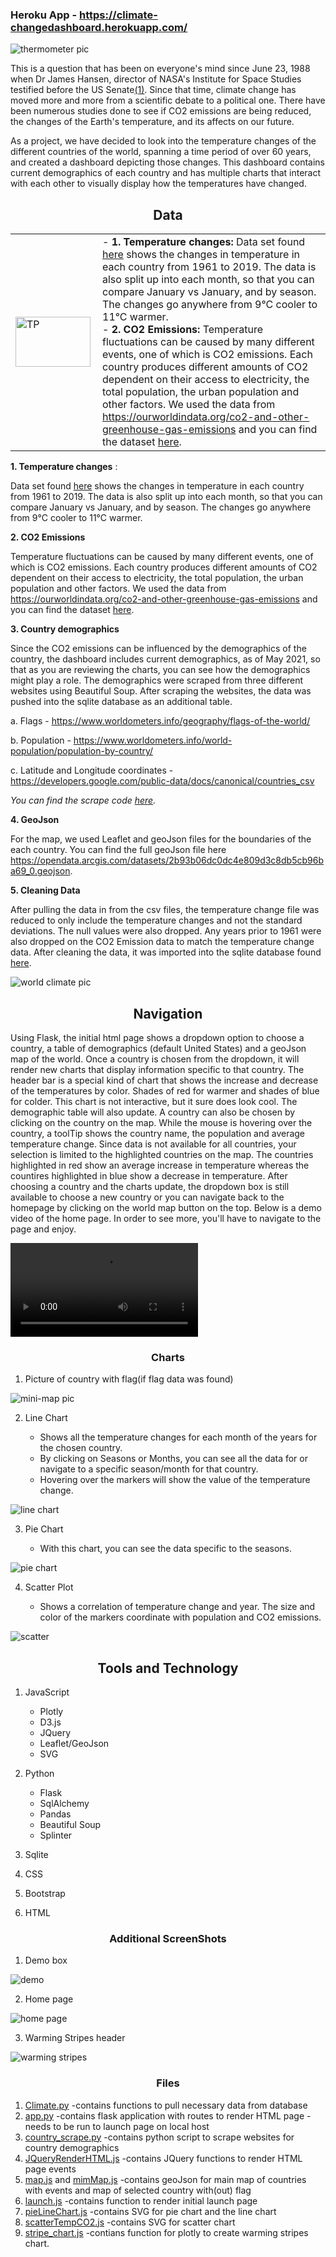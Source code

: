 ### Heroku App - https://climate-changedashboard.herokuapp.com/
![thermometer pic](https://github.com/divya-gh/Climate-Interactive-Dashboard/blob/corters22/Images/thermometer%20pic.png)

This is a question that has been on everyone's mind since June 23, 1988 when Dr James Hansen, director of NASA's Institute for Space Studies testified before the US Senate[(1)]. Since that time, climate change has moved more and more from a scientific debate to a political one. There have been numerous studies done to see if CO2 emissions are being reduced, the changes of the Earth's temperature, and its affects on our future. 

As a project, we have decided to look into the temperature changes of the different countries of the world, spanning a time period of over 60 years, and created a dashboard depicting those changes. This dashboard contains current demographics of each country and has multiple charts that interact with each other to visually display how the temperatures have changed.

<h2 align='center'>Data</h2>

|               |               |
| ------------- | ------------- |
| <img src="./static/Image/csv.png" alt="TP" align='left'  width="120" height="80">         | - **1. Temperature changes:** Data set found [here](https://www.kaggle.com/sevgisarac/temperature-change?select=Environment_Temperature_change_E_All_Data_NOFLAG.csv) shows the changes in temperature in each country from 1961 to 2019. The data is also split up into each month, so that you can compare January vs January, and by season. The changes go anywhere from 9&deg;C cooler to 11&deg;C warmer.<br>- **2. CO2 Emissions:** Temperature fluctuations can be caused by many different events, one of which is CO2 emissions. Each country produces different amounts of CO2 dependent on their access to electricity, the total population, the urban population and other factors. We used the data from https://ourworldindata.org/co2-and-other-greenhouse-gas-emissions and you can find the dataset [here](https://github.com/divya-gh/Climate-Interactive-Dashboard/blob/main/static/data/annual-co-emissions-by-region.csv). |


**1. Temperature changes** : 

Data set found [here](https://www.kaggle.com/sevgisarac/temperature-change?select=Environment_Temperature_change_E_All_Data_NOFLAG.csv) shows the changes in temperature in each country from 1961 to 2019. The data is also split up into each month, so that you can compare January vs January, and by season. The changes go anywhere from 9&deg;C cooler to 11&deg;C warmer.

**2. CO2 Emissions**

Temperature fluctuations can be caused by many different events, one of which is CO2 emissions. Each country produces different amounts of CO2 dependent on their access to electricity, the total population, the urban population and other factors. We used the data from https://ourworldindata.org/co2-and-other-greenhouse-gas-emissions and you can find the dataset [here](https://github.com/divya-gh/Climate-Interactive-Dashboard/blob/main/static/data/annual-co-emissions-by-region.csv). 


**3. Country demographics**

Since the CO2 emissions can be influenced by the demographics of the country, the dashboard includes current demographics, as of May 2021, so that as you are reviewing the charts, you can see how the demographics might play a role. The demographics were scraped from three different websites using Beautiful Soup. After scraping the websites, the data was pushed into the sqlite database as an additional table.

  a. Flags - https://www.worldometers.info/geography/flags-of-the-world/
  
  b. Population - https://www.worldometers.info/world-population/population-by-country/
  
  c. Latitude and Longitude coordinates - https://developers.google.com/public-data/docs/canonical/countries_csv
  
*You can find the scrape code [here](https://github.com/divya-gh/Climate-Interactive-Dashboard/blob/main/country_scrape.py).*

**4. GeoJson**

For the map, we used Leaflet and geoJson files for the boundaries of the each country. You can find the full geoJson file here https://opendata.arcgis.com/datasets/2b93b06dc0dc4e809d3c8db5cb96ba69_0.geojson. 

**5. Cleaning Data**

After pulling the data in from the csv files, the temperature change file was reduced to only include the temperature changes and not the standard deviations. The null values were also dropped. Any years prior to 1961 were also dropped on the CO2 Emission data to match the temperature change data. After cleaning the data, it was imported into the sqlite database found [here](https://github.com/divya-gh/Climate-Interactive-Dashboard/edit/main/static/data/climateDB.db).

![world climate pic](https://github.com/divya-gh/Climate-Interactive-Dashboard/blob/corters22/Images/Climate%20zones2.png)

<h2 align='center'>Navigation</h2>

Using Flask, the initial html page shows a dropdown option to choose a country, a table of demographics (default United States) and a geoJson map of the world. Once a country is chosen from the dropdown, it will render new charts that display information specific to that country. The header bar is a special kind of chart that shows the increase and decrease of the temperatures by color. Shades of red for warmer and shades of blue for colder. This chart is not interactive, but it sure does look cool. The demographic table will also update. A country can also be chosen by clicking on the country on the map. While the mouse is hovering over the country, a toolTip shows the country name, the population and average temperature change. Since data is not available for all countries, your selection is limited to the highlighted countries on the map. The countries highlighted in red show an average increase in temperature whereas the countires highlighted in blue show a decrease in temperature. After choosing a country and the charts update, the dropdown box is still available to choose a new country or you can navigate back to the homepage by clicking on the world map button on the top. Below is a demo video of the home page. In order to see more, you'll have to navigate to the page and enjoy.

![demo video](https://user-images.githubusercontent.com/72528267/118071457-6dceab00-b36d-11eb-9dfc-2622e575c764.mp4)

<h3 align='center'>Charts</h3>

1. Picture of country with flag(if flag data was found)

![mini-map pic](https://github.com/divya-gh/Climate-Interactive-Dashboard/blob/main/static/Image/screenshot-minimap.PNG)

2. Line Chart

    + Shows all the temperature changes for each month of the years for the chosen country.
    + By clicking on Seasons or Months, you can see all the data for or navigate to a specific season/month for that country. 
    + Hovering over the markers will show the value of the temperature change.

![line chart](https://github.com/divya-gh/Climate-Interactive-Dashboard/blob/main/static/Image/screenshot-line-chart.PNG)

3. Pie Chart

    + With this chart, you can see the data specific to the seasons.

![pie chart](https://github.com/divya-gh/Climate-Interactive-Dashboard/blob/main/static/Image/screenshot-piechart.PNG)

4. Scatter Plot

    + Shows a correlation of temperature change and year. The size and color of the markers coordinate with population and CO2 emissions. 

![scatter](https://github.com/divya-gh/Climate-Interactive-Dashboard/blob/main/static/Image/screenshot-scatter-chart.PNG)


<h2 align='center'>Tools and Technology</h2>

1. JavaScript
 
    + Plotly
    + D3.js
    + JQuery
    + Leaflet/GeoJson
    + SVG

2. Python

    + Flask
    + SqlAlchemy
    + Pandas
    + Beautiful Soup
    + Splinter

3. Sqlite
4. CSS
5. Bootstrap
6. HTML

<h3 align='center'>Additional ScreenShots</h3>

1. Demo box

![demo](https://github.com/divya-gh/Climate-Interactive-Dashboard/blob/main/static/Image/screenshot-demo.PNG)

2. Home page

![home page](https://github.com/divya-gh/Climate-Interactive-Dashboard/blob/main/static/Image/screenshot-large-map.PNG)

3. Warming Stripes header

![warming stripes](https://github.com/divya-gh/Climate-Interactive-Dashboard/blob/main/static/Image/screenshot-warming-stripes.PNG)

<h3 align='center'>Files</h3>

1. [Climate.py](https://github.com/divya-gh/Climate-Interactive-Dashboard/blob/main/climate.py)
    -contains functions to pull necessary data from database
2. [app.py](https://github.com/divya-gh/Climate-Interactive-Dashboard/blob/main/app.py)
    -contains flask application with routes to render HTML page
    -needs to be run to launch page on local host
3. [country_scrape.py](https://github.com/divya-gh/Climate-Interactive-Dashboard/blob/main/country_scrape.py)
    -contains python script to scrape websites for country demographics
4. [JQueryRenderHTML.js](https://github.com/divya-gh/Climate-Interactive-Dashboard/blob/main/static/js/JQueryRenderHTML.js)
    -contains JQuery functions to render HTML page events
5. [map.js](https://github.com/divya-gh/Climate-Interactive-Dashboard/blob/main/static/js/map.js) and [mimMap.js](https://github.com/divya-gh/Climate-Interactive-Dashboard/blob/main/static/js/mimMap.js)
    -contains geoJson for main map of countries with events and map of selected country with(out) flag
6. [launch.js](https://github.com/divya-gh/Climate-Interactive-Dashboard/blob/main/static/js/launch.js)
    -contains function to render initial launch page
7. [pieLineChart.js](https://github.com/divya-gh/Climate-Interactive-Dashboard/blob/main/static/js/pieLineChart.js)
    -contains SVG for pie chart and the line chart
8. [scatterTempCO2.js](https://github.com/divya-gh/Climate-Interactive-Dashboard/blob/main/static/js/scatterTempCO2.js)
    -contains SVG for scatter chart
9. [stripe_chart.js](https://github.com/divya-gh/Climate-Interactive-Dashboard/blob/main/static/js/stripe_chart.js)
    -contians function for plotly to create warming stripes chart.




[(1)]: https://theconversation.com/30-years-ago-global-warming-became-front-page-news-and-both-republicans-and-democrats-took-it-seriously-97658#:~:text=June%2023%2C%201988%20marked%20the,change%20became%20a%20national%20issue.

